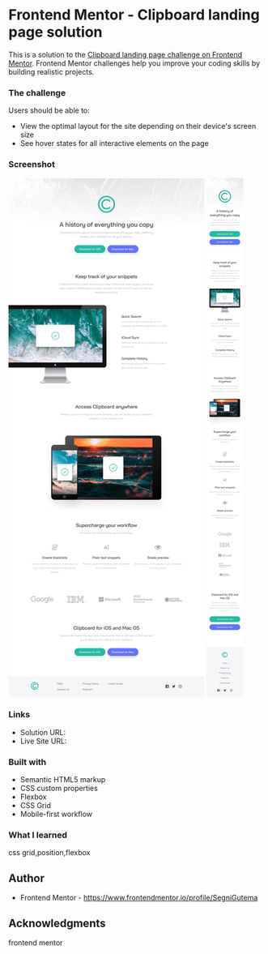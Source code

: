 # Frontend Mentor - Clipboard landing page solution

This is a solution to the [Clipboard landing page challenge on Frontend Mentor](https://www.frontendmentor.io/challenges/clipboard-landing-page-5cc9bccd6c4c91111378ecb9). Frontend Mentor challenges help you improve your coding skills by building realistic projects.

### The challenge

Users should be able to:

- View the optimal layout for the site depending on their device's screen size
- See hover states for all interactive elements on the page

### Screenshot

![](./design/desktop-design.jpg)
![](./design/mobile-design.jpg)

### Links

- Solution URL:
- Live Site URL:

### Built with

- Semantic HTML5 markup
- CSS custom properties
- Flexbox
- CSS Grid
- Mobile-first workflow

### What I learned

css grid,position,flexbox

## Author

- Frontend Mentor - https://www.frontendmentor.io/profile/SegniGutema

## Acknowledgments

frontend mentor
